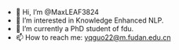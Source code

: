 - 👋 Hi, I’m @MaxLEAF3824
- 👀 I’m interested in Knowledge Enhanced NLP.
- 🌱 I’m currently a PhD student of fdu.
- 📫 How to reach me: yqguo22@m.fudan.edu.cn

<!---
MaxLEAF3824/MaxLEAF3824 is a ✨ special ✨ repository because its `README.md` (this file) appears on your GitHub profile.
You can click the Preview link to take a look at your changes.
--->
